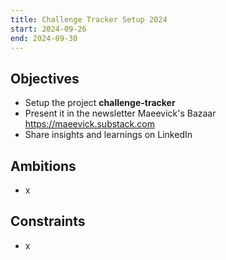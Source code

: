 ```yaml
---
title: Challenge Tracker Setup 2024
start: 2024-09-26
end: 2024-09-30
---
```


## Objectives

- Setup the project **challenge-tracker**
- Present it in the newsletter Maeevick's Bazaar https://maeevick.substack.com
- Share insights and learnings on LinkedIn

## Ambitions

- x

## Constraints

- x
